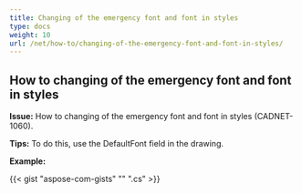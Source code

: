 ```yaml
---
title: Changing of the emergency font and font in styles 
type: docs
weight: 10
url: /net/how-to/changing-of-the-emergency-font-and-font-in-styles/
---
```


## **How to changing of the emergency font and font in styles**

**Issue:** How to changing of the emergency font and font in styles (CADNET-1060).

**Tips:** To do this, use the DefaultFont field in the drawing.

**Example:**

{{< gist "aspose-com-gists" "" ".cs" >}}